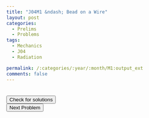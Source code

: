 ```yaml
---
title: "J04M1 &ndash; Bead on a Wire"
layout: post
categories:
  - Prelims
  - Problems
tags:
  - Mechanics
  - J04
  - Radiation

permalink: /:categories/:year/:month/M1:output_ext
comments: false
---
```

<object data="2004J1M.pdf" type="application/pdf" width="100%" height="500"></object>

<div class='navbar'>
	<div float='left'><button onclick="window.location='T3.html'" style='visibility: hidden;'>Previous Problem</button></div>
	<div float='center'><button onclick="window.location='https://princetonprelim.com/prelim/12/'">Check for solutions</button></div>
	<div float='right'><button onclick="window.location='M2.html'" > Next Problem</button></div>
</div>
